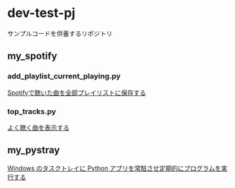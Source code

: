# dev-test-pj
サンプルコードを供養するリポジトリ

## my_spotify
### add_playlist_current_playing.py
<a href="https://qiita.com/qope/items/332a250f8dc6dc6f10d1">Spotifyで聴いた曲を全部プレイリストに保存する</a>


### top_tracks.py
<a href="https://github.com/plamere/spotipy/blob/master/examples/my_top_tracks.py">よく聴く曲を表示する</a>


## my_pystray
<a href="https://qiita.com/bassan/items/3025eeb6fd2afa03081b">Windows のタスクトレイに Python アプリを常駐させ定期的にプログラムを実行する</a>
